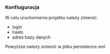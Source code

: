 ### Konfiuguracja
W celu uruchomienia projektu należy zmienić:
- login
- hasło
- adres bazy danych

Powyższe należy zmienić w pliku persistence.xml
